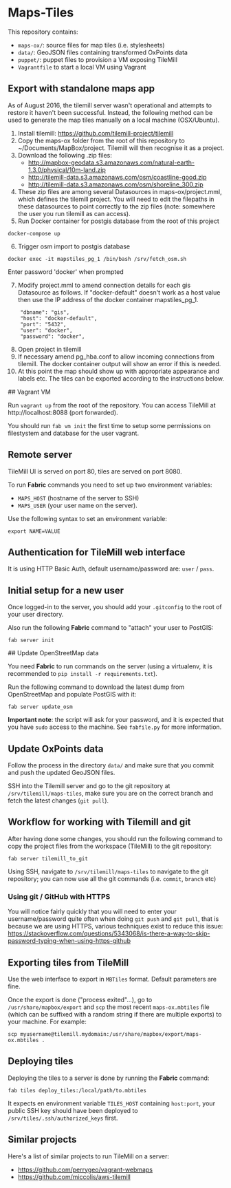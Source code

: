 # Maps-Tiles

This repository contains:

 * `maps-ox/`: source files for map tiles (i.e. stylesheets)
 * `data/`: GeoJSON files containing transformed OxPoints data
 * `puppet/`: puppet files to provision a VM exposing TileMill
 * `Vagrantfile` to start a local VM using Vagrant

## Export with standalone maps app
As of August 2016, the tilemill server wasn't operational and attempts to restore it haven't been successful.
Instead, the following method can be used to generate the map tiles manually on a local machine (OSX/Ubuntu).

1. Install tilemill: https://github.com/tilemill-project/tilemill
2. Copy the maps-ox folder from the root of this repository to ~/Documents/MapBox/project. Tilemill will then recognise it as a project.
3. Download the following .zip files:
    - http://mapbox-geodata.s3.amazonaws.com/natural-earth-1.3.0/physical/10m-land.zip
    - http://tilemill-data.s3.amazonaws.com/osm/coastline-good.zip
    - http://tilemill-data.s3.amazonaws.com/osm/shoreline_300.zip
4. These zip files are among several Datasources in maps-ox/project.mml, which defines the tilemill project. You will need to edit the filepaths in these datasources to point correctly to the zip files (note: somewhere the user you run tilemill as can access).
5. Run Docker container for postgis database from the root of this project
```
docker-compose up
```
6. Trigger osm import to postgis database
```
docker exec -it mapstiles_pg_1 /bin/bash /srv/fetch_osm.sh
```
Enter password 'docker' when prompted

7. Modify project.mml to amend connection details for each gis Datasource as follows. If "docker-default" doesn't work as a host value then use the IP address of the docker container mapstiles_pg_1.
```
    "dbname": "gis",
    "host": "docker-default",
    "port": "5432",
    "user": "docker",
    "password": "docker",
```
8. Open project in tilemill
9. If necessary amend pg_hba.conf to allow incoming connections from tilemill. The docker container output will show an error if this is needed.
10. At this point the map should show up with appropriate appearance and labels etc. The tiles can be exported according to the instructions below.

## Vagrant VM

Run `vagrant up` from the root of the repository. You can access TileMill at http://localhost:8088 (port forwarded).

You should run `fab vm init` the first time to setup some permissions on filestystem and database for the user vagrant.

## Remote server

TileMill UI is served on port 80, tiles are served on port 8080.

To run **Fabric** commands you need to set up two environment variables:

* `MAPS_HOST` (hostname of the server to SSH)
* `MAPS_USER` (your user name on the server).

Use the following syntax to set an environment variable:

    export NAME=VALUE

## Authentication for TileMill web interface

It is using HTTP Basic Auth, default username/password are: `user` / `pass`.

## Initial setup for a new user

Once logged-in to the server, you should add your `.gitconfig` to the root of your user directory.

Also run the following **Fabric** command to "attach" your user to PostGIS:

    fab server init

## Update OpenStreetMap data

You need **Fabric** to run commands on the server (using a virtualenv, it is recommended to `pip install -r requirements.txt`).

Run the following command to download the latest dump from OpenStreetMap and populate PostGIS with it:

    fab server update_osm

**Important note**: the script will ask for your password, and it is expected that you have `sudo` access to the machine. See `fabfile.py` for more information.

## Update OxPoints data

Follow the process in the directory `data/` and make sure that you commit and push
the updated GeoJSON files.

SSH into the Tilemill server and go to the git repository at `/srv/tilemill/maps-tiles`,
make sure you are on the correct branch and fetch the latest changes (`git pull`).

## Workflow for working with Tilemill and git

After having done some changes, you should run the following command to copy the project files from the workspace (TileMill) to the git repository:

    fab server tilemill_to_git

Using SSH, navigate to `/srv/tilemill/maps-tiles` to navigate to the git repository; you can now use all the git commands (i.e. `commit`, `branch` etc)

### Using git / GitHub with HTTPS

You will notice fairly quickly that you will need to enter your username/password quite often when doing `git push` and `git pull`, that is because
we are using HTTPS, various techniques exist to reduce this issue: https://stackoverflow.com/questions/5343068/is-there-a-way-to-skip-password-typing-when-using-https-github

## Exporting tiles from TileMill

Use the web interface to export in `MBTiles` format. Default parameters are fine.

Once the export is done ("process exited"...), go to `/usr/share/mapbox/export` and
`scp` the most recent `maps-ox.mbtiles` file (which can be suffixed with a random string
if there are multiple exports) to your machine. For example:

    scp myusername@tilemill.mydomain:/usr/share/mapbox/export/maps-ox.mbtiles .

## Deploying tiles

Deploying the tiles to a server is done by running the **Fabric** command:

    fab tiles deploy_tiles:/local/path/to.mbtiles

It expects en environment variable `TILES_HOST` containing `host:port`, your public SSH key should have been deployed to `/srv/tiles/.ssh/authorized_keys` first.

## Similar projects

Here's a list of similar projects to run TileMill on a server:
 * https://github.com/perrygeo/vagrant-webmaps
 * https://github.com/miccolis/aws-tilemill

